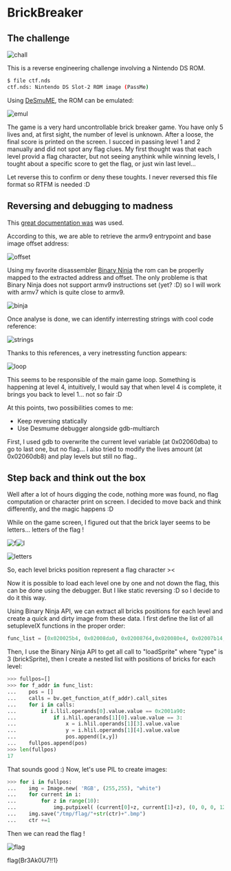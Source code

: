 # BrickBreaker

## The challenge
![chall](./img/chall.png)

This is a reverse engineering challenge involving a Nintendo DS ROM.

```bash
$ file ctf.nds 
ctf.nds: Nintendo DS Slot-2 ROM image (PassMe)
```

Using [DeSmuME](https://github.com/TASEmulators/desmume), the ROM can be emulated:

![emul](./img/emul.png)

The game is a very hard uncontrollable brick breaker game. You have only 5 lives and, at first sight, the number of level is unknown.
After a loose, the final score is printed on the screen. I succed in passing level 1 and 2 manually and did not spot any flag clues.
My first thought was that each level provid a flag character, but not seeing anythink while winning levels, I tought about a specific score to get the flag, or just win last level...

Let reverse this to confirm or deny these toughts. I never reversed this file format so RTFM is needed :D

## Reversing and debugging to madness

This [great documentation was](https://www.chibialiens.com/arm/nds.php) was used.

According to this, we are able to retrieve the armv9 entrypoint and base image offset address:

![offset](./img/offset.png)

Using my favorite disassembler [Binary Ninja](https://binary.ninja/) the rom can be properlly mapped to the extracted address and offset.
The only probleme is that Binary Ninja does not support armv9 instructions set (yet? :D) so I will work with armv7 which is quite close to armv9.

![binja](./img/binja.png)

Once analyse is done, we can identify interresting strings with cool code reference:

![strings](./img/strings.png)

Thanks to this references, a very inetressting function appears:

![loop](./img/loop.png)

This seems to be responsible of the main game loop. Something is happening at level 4, intuitively, I would say that when level 4 is complete, it brings you back to level 1... not so fair :D

At this points, two possibilities comes to me:
 - Keep reversing statically
 - Use Desmume debugger alongside gdb-multiarch
 
 First, I used gdb to overwrite the current level variable (at 0x02060dba) to go to last one, but no flag... I also tried to modify the lives amount (at 0x02060db8) and play levels but still no flag..
 
 ##  Step back and think out the box
 
 Well after a lot of hours digging the code, nothing more was found, no flag computation or character print on screen. I decided to move back and think differently, and the magic happens :D
 
 While on the game screen, I figured out that the brick layer seems to be letters... letters of the flag !
 
 ![f](./img/f.png)![l](./img/l.png)
 
 ![letters](./img/letters.png)
 
 So, each level bricks position represent a flag character ><
 
 Now it is possible to load each level one by one and not down the flag, this can be done using the debugger. But I like static reversing :D so I decide to do it this way.
 
 Using Binary Ninja API, we can extract all bricks positions for each level and create a quick and dirty image from these data.
 I first define the list of all setuplevelX functions in the proper order:
 
 ```python
 func_list = [0x020025b4, 0x02008da0, 0x02008764,0x020080e4, 0x02007b14, 0x020074ac, 0x02006edc,0x020068b4, 0x0200626c, 0x02005c30, 0x0200554c, 0x02004f18, 0x020048fc, 0x02004338, 0x02003d94, 0x020037b4, 0x02003200]
 ```
 
 Then, I use the Binary Ninja API to get all call to "loadSprite" where "type" is 3 (brickSprite), then I create a nested list with positions of bricks for each level:
 
 ```python
 >>> fullpos=[]
 >>> for f_addr in func_list:
 ... 	pos = []
 ... 	calls = bv.get_function_at(f_addr).call_sites
 ... 	for i in calls:
 ... 		if i.llil.operands[0].value.value == 0x2001a90:
 ... 			if i.hlil.operands[1][0].value.value == 3:
 ... 				x = i.hlil.operands[1][3].value.value
 ... 				y = i.hlil.operands[1][4].value.value
 ... 				pos.append([x,y])
 ... 	fullpos.append(pos)
 >>> len(fullpos)
 17
 ```
 
 That sounds good :) Now, let's use PIL to create images:
 
 ```python
 >>> for i in fullpos:
 ... 	img = Image.new( 'RGB', (255,255), "white")
 ... 	for current in i:
 ... 		for z in range(10):
 ... 			img.putpixel( (current[0]+z, current[1]+z), (0, 0, 0, 123) )
 ... 	img.save("/tmp/flag/"+str(ctr)+".bmp")
 ... 	ctr +=1
 ```
 
 Then we can read the flag !
 
 ![flag](./img/flag.png)
 
 flag{Br3Ak0U7!!1}